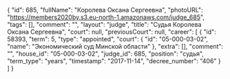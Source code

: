 {
    "id": 685,
    "fullName": "Королева Оксана Сергеевна",
    "photoURL": "https://members2020by.s3.eu-north-1.amazonaws.com/judge_685",
    "tags": [],
    "comment": "",
    "layout": "judge",
    "title": "Судья Королева Оксана Сергеевна",
    "court": null,
    "previousCourt": null,
    "career": [
        {
            "id": 58393,
            "term": 5,
            "type": "appointed",
            "court": {
                "id": "05-000-03-02",
                "name": "Экономический суд Минской области"
            },
            "extra": [],
            "comment": "",
            "house_id": "05-000-03-02",
            "judge_id": 685,
            "position": "судья",
            "term_type": "years",
            "timestamp": "2017-11-14",
            "decree_number": "406"
        }
    ]
}